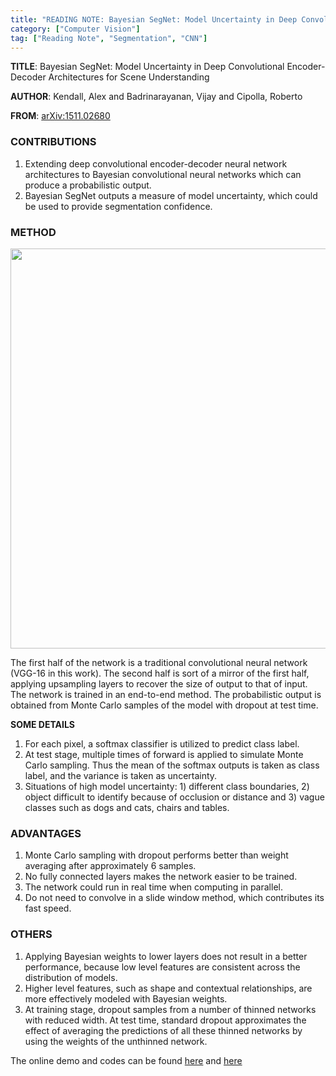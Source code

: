 ```yaml
---
title: "READING NOTE: Bayesian SegNet: Model Uncertainty in Deep Convolutional Encoder-Decoder Architectures for Scene Understanding"
category: ["Computer Vision"]
tag: ["Reading Note", "Segmentation", "CNN"]
---
```


**TITLE**: Bayesian SegNet: Model Uncertainty in Deep Convolutional Encoder-Decoder Architectures for Scene Understanding

**AUTHOR**: Kendall, Alex and Badrinarayanan, Vijay and Cipolla, Roberto

**FROM**: [arXiv:1511.02680](http://arxiv.org/abs/1511.02680)

### CONTRIBUTIONS ###

1. Extending deep convolutional encoder-decoder neural network architectures to Bayesian convolutional neural networks which can produce a probabilistic output.
2. Bayesian SegNet outputs a measure of model uncertainty, which could be used to provide segmentation confidence.

### METHOD ###

<img class="img-responsive center-block" src="https://raw.githubusercontent.com/joshua19881228/my_blogs/master/Computer_Vision/Reading_Note/figures/two-segNet.png" alt="" width="640"/>

The first half of the network is a traditional convolutional neural network (VGG-16 in this work). The second half is sort of a mirror of the first half, applying upsampling layers to recover the size of output to that of input. The network is trained in an end-to-end method. The probabilistic output is obtained from Monte Carlo samples of the model with dropout at test time.

**SOME DETAILS**
    
1. For each pixel, a softmax classifier is utilized to predict class label.
2. At test stage, multiple times of forward is applied to simulate Monte Carlo sampling. Thus the mean of the softmax outputs is taken as class label, and the variance is taken as uncertainty.
3. Situations of high model uncertainty: 1) different class boundaries, 2) object difficult to identify because of occlusion or distance and 3) vague classes such as dogs and cats, chairs and tables.

### ADVANTAGES ###

1. Monte Carlo sampling with dropout performs better than weight averaging after approximately 6 samples.
2. No fully connected layers makes the network easier to be trained.
3. The network could run in real time when computing in parallel.
4. Do not need to convolve in a slide window method, which contributes its fast speed.

### OTHERS ###

1. Applying Bayesian weights to lower layers does not result in a better performance, because low level features are consistent across the distribution of models.
2. Higher level features, such as shape and contextual relationships, are more effectively modeled with Bayesian weights.
3. At training stage, dropout samples from a number of thinned networks with reduced width. At test time, standard dropout approximates the effect of averaging the predictions of all these thinned networks by using the weights of the unthinned network.

The online demo and codes can be found [here](http://mi.eng.cam.ac.uk/projects/segnet/) and [here](https://github.com/alexgkendall/caffe-segnet)